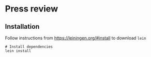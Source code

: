 # Press review

## Installation

Follow instructions from https://leiningen.org/#install to download `lein`

```
# Install dependencies
lein install
```
